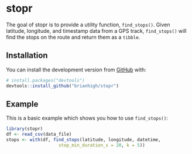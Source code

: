 # stopr

The goal of stopr is to provide a utility function, `find_stops()`. Given 
latitude, longitude, and timestamp data from a GPS track, `find_stops()` will 
find the stops on the route and return them as a `tibble`.

## Installation

You can install the development version from [GitHub](https://github.com/) with:

``` r
# install.packages("devtools")
devtools::install_github("brianhigh/stopr")
```

## Example

This is a basic example which shows you how to use `find_stops()`:

``` r
library(stopr)
df <- read_csv(data_file)
stops <- with(df, find_stops(latitude, longitude, datetime,
                    stop_min_duration_s = 20, k = 5))
```
